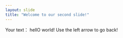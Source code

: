 ```yaml
---
layout: slide
title: "Welcome to our second slide!"
---
```

Your text： hellO world!
Use the left arrow to go back!
